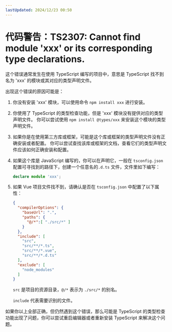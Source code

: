 ```yaml
---
lastUpdated: 2024/12/23 00:50
---
```


# 代码警告：TS2307: Cannot find module 'xxx' or its corresponding type declarations.

这个错误通常发生在使用 TypeScript 编写的项目中，意思是 TypeScript 找不到名为 'xxx' 的模块或其对应的类型声明文件。

出现这个错误的原因可能是：

1. 你没有安装 'xxx' 模块，可以使用命令 `npm install xxx` 进行安装。
2. 你使用了 TypeScript 的类型检查功能，但是 'xxx' 模块没有提供对应的类型声明文件。
   你可以尝试使用 `npm install @types/xxx` 来安装这个模块的类型声明文件。
3. 如果你是在使用第三方库或框架，可能是这个库或框架的类型声明文件没有正确安装或者配置。
   你可以尝试查找该库或框架的文档，查看它们的类型声明文件应该如何正确安装和配置。
4. 如果这个库是 JavaScript 编写的，你可以在声明它，一般在 `tsconfig.json` 配置可寻找到的路径下，创建一个任意名的`.d.ts`
   文件，文件里如下编写：

    ```ts
    declare module 'xxx';
    ```

5. 如果 Vue 项目文件找不到，请确认是否在 `tsconfig.json` 中配置了以下属性：

   ```json {3-6,8-13}
   {
     "compilerOptions": {
       "baseUrl": ".",
       "paths": {
         "@/*":[ "./src/*" ]
       }
     },
     "include": [
       "src",
       "src/**/*.ts",
       "src/**/*.vue",
       "src/**/*.d.ts"
     ],
     "exclude": [
       "node_modules"
     ]
   }
   ```

   `src` 是项目的资源目录，`@/*` 表示为 `./src/*` 的别名。

   `include` 代表需要识别的文件。

如果你以上全部正确，但仍然遇到这个错误，那么可能是 TypeScript 的类型检查功能出现了问题，你可以尝试重启编辑器或者重新安装
TypeScript 来解决这个问题。
